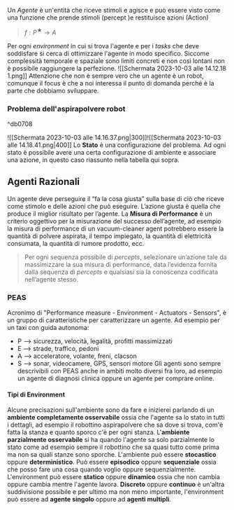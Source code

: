 Un *Agente* è un'entità che riceve stimoli e agisce e può essere visto come una funzione che prende stimoli (percept )e restituisce azioni (Action)

> $f: P^★ \rightarrow A$ 

Per ogni *environment* in cui si trova l'agente e per i *tasks* che deve soddisfare si cerca di ottimizzare l'agente in modo specifico. Siccome complessità temporale e spaziale sono limiti concreti e non così lontani non è possibile raggiungere la perfezione. 
![[Schermata 2023-10-03 alle 14.12.18 1.png]]
Attenzione che non è sempre vero che un agente è un robot, comunque il focus è che a noi interessa il punto di domanda perché è la parte che dobbiamo sviluppare.

### Problema dell'aspirapolvere robot

^db0708

![[Schermata 2023-10-03 alle 14.16.37.png|300]]![[Schermata 2023-10-03 alle 14.18.41.png|400]] 
Lo **Stato** è una configurazione del problema. Ad ogni stato è possibile avere una certa configurazione di ambiente e associare una azione, in questo caso riassunto nella tabella qui sopra.

## Agenti Razionali
Un agente deve perseguire il “fa la cosa giusta” sulla base di ciò che riceve come stimolo e delle azioni che può eseguire. L’azione giusta è quella che produce il miglior risultato per l’agente.
La **Misura di Performance** è un criterio oggettivo per la misurazione del successo dell’agente, ad esempio la misura di performance di un vacuum-cleaner agent potrebbero essere la quantità di polvere aspirata, il tempo impiegato, la quantità di elettricità consumata, la quantità di rumore prodotto, ecc.

> Per ogni sequenza possibile di *percepts*, selezionare un’azione tale da massimizzare la sua misura di performance, data l’evidenza fornita dalla sequenza di *percepts* e qualsiasi sia la conoscenza codificata nell’agente stesso.

### PEAS
Acronimo di "Performance measure - Environment - Actuators - Sensors", è un gruppo di caratteristiche per caratterizzare un agente. Ad esempio per un taxi con guida autonoma:
- P --> sicurezza, velocità, legalità, profitti massimizzati
- E --> strade, traffico, pedoni
- A --> acceleratore, volante, freni, clacson
- S --> sonar, videocamere, GPS, sensori motore
Gli agenti sono sempre descrivibili con PEAS anche in ambiti molto diversi fra loro, ad esempio un agente di diagnosi clinica oppure un agente per comprare online. 

#### Tipi di Environment
Alcune precisazioni sull'ambiente sono da fare e inizierei parlando di un **ambiente completamente osservabile** ossia che l'agente sa lo stato in tutti i dettagli, ad esempio il robottino aspirapolvere che sa dove si trova, com'è fatta la stanza e quanto sporco c'è per ogni stanza. L'**ambiente parzialmente osservabile** si ha quando l'agente sa solo parzialmente lo stato come ad esempio sempre il robottino che sa quasi tutto come prima ma non sa quali stanze sono sporche. 
L'ambiente può essere **stocastico** oppure **deterministico**. 
Può essere **episodico** oppure **sequenziale** ossia che posso fare una cosa quando voglio oppure sequenzialmente.
L'environment può essere **statico** oppure **dinamico** ossia che non cambia oppure cambia mentre l'agente lavora.
**Discreto** oppure **continuo** è un'altra suddivisione possibile e per ultimo ma non meno importante, l'environment può essere ad **agente singolo** oppure ad **agenti multipli**.